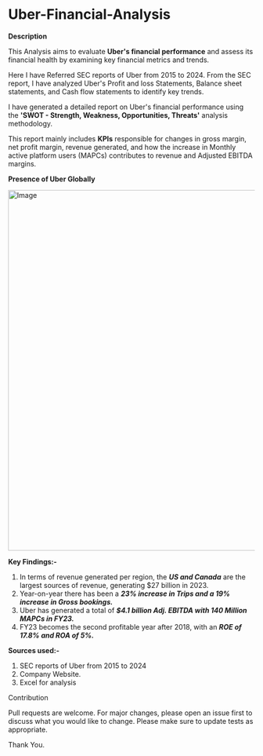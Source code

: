 # Uber-Financial-Analysis

**Description** 

This Analysis aims to evaluate **Uber's financial performance** and assess its financial health by examining key financial metrics and trends.

Here I have Referred SEC reports of Uber from 2015 to 2024.
From the SEC report, I have analyzed Uber's Profit and loss Statements, Balance sheet statements, and Cash flow statements to identify key trends.

I have generated a detailed report on Uber's financial performance using the **'**SWOT - Strength, Weakness, Opportunities, Threats'**** analysis methodology.

This report mainly includes **KPIs** responsible for changes in gross margin, net profit margin, revenue generated, and how the increase in Monthly active platform users (MAPCs) contributes to revenue and Adjusted EBITDA margins.


**Presence of Uber Globally**

<img width="735" alt="Image" src="https://github.com/user-attachments/assets/3672d451-2ef1-4f0e-a59d-f5b14a5589e5" />



**Key Findings:-**

1. In terms of revenue generated per region, the **_**US and Canada**_** are the largest sources of revenue, generating $27 billion in 2023.
2. Year-on-year there has been a **_23% increase in Trips and a 19% increase in Gross bookings._**
3. Uber has generated a total of **_$4.1 billion Adj. EBITDA with 140 Million MAPCs in FY23._**
4. FY23 becomes the second profitable year after 2018, with an **_ROE of 17.8% and ROA of 5%._**


**Sources used:-**

1. SEC reports of Uber from 2015 to 2024
2. Company Website.
3. Excel for analysis


Contribution

Pull requests are welcome. For major changes, please open an issue first to discuss what you would like to change.
Please make sure to update tests as appropriate.

Thank You.
